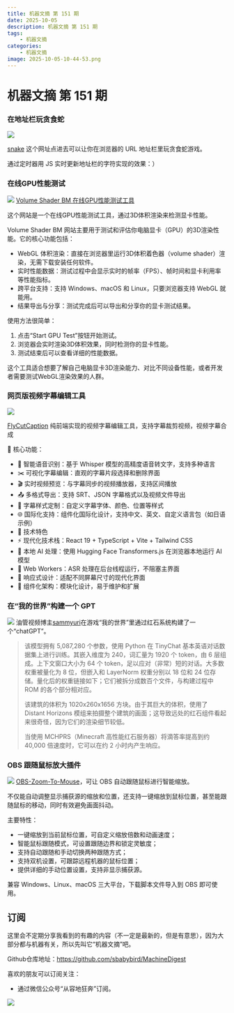 ```yaml
---
title: 机器文摘 第 151 期
date: 2025-10-05
description: 机器文摘 第 151 期
tags: 
    - 机器文摘
categories: 
    - 机器文摘
image: 2025-10-05-10-44-53.png
---
```

# 机器文摘 第 151 期

### 在地址栏玩贪食蛇
![](2025-10-05-10-43-26.png)

[snake](https://demian.ferrei.ro/[paused])  这个网址点进去可以让你在浏览器的 URL 地址栏里玩贪食蛇游戏。

通过定时器用 JS 实时更新地址栏的字符实现的效果：） ​​​

### 在线GPU性能测试
![](2025-10-05-10-43-45.png)
[Volume Shader BM 在线GPU性能测试工具](https://www.volumeshader.dev/)

这个网站是一个在线GPU性能测试工具，通过3D体积渲染来检测显卡性能。

Volume Shader BM 网站主要用于测试和评估你电脑显卡（GPU）的3D渲染性能。它的核心功能包括：
- WebGL 体积渲染：直接在浏览器里运行3D体积着色器（volume shader）渲染，无需下载安装任何软件。
- 实时性能数据：测试过程中会显示实时的帧率（FPS）、帧时间和显卡利用率等性能指标。
- 跨平台支持：支持 Windows、macOS 和 Linux，只要浏览器支持 WebGL 就能用。
- 结果导出与分享：测试完成后可以导出和分享你的显卡测试结果。

使用方法很简单：

1. 点击“Start GPU Test”按钮开始测试。
2. 浏览器会实时渲染3D体积效果，同时检测你的显卡性能。
3. 测试结束后可以查看详细的性能数据。

这个工具适合想要了解自己电脑显卡3D渲染能力、对比不同设备性能，或者开发者需要测试WebGL渲染效果的人群。

### 网页版视频字幕编辑工具
![](2025-10-05-10-43-59.png)

[FlyCutCaption](https://github.com/x007xyz/flycut-caption) 纯前端实现的视频字幕编辑工具，支持字幕裁剪视频，视频字幕合成

🎯 核心功能：
- 🎤 智能语音识别：基于 Whisper 模型的高精度语音转文字，支持多种语言
- ✂️ 可视化字幕编辑：直观的字幕片段选择和删除界面
- 🎬 实时视频预览：与字幕同步的视频播放器，支持区间播放
- 📤 多格式导出：支持 SRT、JSON 字幕格式以及视频文件导出
- 🎨 字幕样式定制：自定义字幕字体、颜色、位置等样式
- 🌐 国际化支持：组件化国际化设计，支持中文、英文、自定义语言包（如日语示例）
- 🔧 技术特色
- ⚡ 现代化技术栈：React 19 + TypeScript + Vite + Tailwind CSS
- 🧠 本地 AI 处理：使用 Hugging Face Transformers.js 在浏览器本地运行 AI 模型
- 🎯 Web Workers：ASR 处理在后台线程运行，不阻塞主界面
- 📱 响应式设计：适配不同屏幕尺寸的现代化界面
- 🎪 组件化架构：模块化设计，易于维护和扩展

### 在“我的世界”构建一个 GPT
![](2025-10-05-10-44-53.png)
油管视频博主[sammyuri](https://www.youtube.com/watch?v=VaeI9YgE1o8)在游戏“我的世界”里通过红石系统构建了一个“chatGPT”。

> 该模型拥有 5,087,280 个参数，使用 Python 在 TinyChat 基本英语对话数据集上进行训练。其嵌入维度为 240，词汇量为 1920 个 token，由 6 层组成。上下文窗口大小为 64 个 token，足以应对（非常）短的对话。大多数权重被量化为 8 位，但嵌入和 LayerNorm 权重分别以 18 位和 24 位存储。量化后的权重链接如下；它们被拆分成数百个文件，与构建过程中 ROM 的各个部分相对应。
>
> 该建筑的体积为 1020x260x1656 方块。由于其巨大的体积，使用了 Distant Horizo​​ns 模组来拍摄整个建筑的画面；这导致远处的红石组件看起来很奇怪，因为它们的渲染细节较低。
>
> 当使用 MCHPRS（Minecraft 高性能红石服务器）将滴答率提高到约 40,000 倍速度时，它可以在约 2 小时内产生响应。

### OBS 跟随鼠标放大插件 
![](2025-10-05-10-45-44.png)
[OBS-Zoom-To-Mouse](https://github.com/BlankSourceCode/obs-zoom-to-mouse)，可让 OBS 自动跟随鼠标进行智能缩放。

不仅能自动调整显示捕获源的缩放和位置，还支持一键缩放到鼠标位置，甚至能跟随鼠标的移动，同时有效避免画面抖动。

主要特性：

- 一键缩放到当前鼠标位置，可自定义缩放倍数和动画速度；
- 智能鼠标跟随模式，可设置跟随边界和锁定灵敏度；
- 支持自动跟随和手动切换两种跟随方式；
- 支持双机设置，可跟踪远程机器的鼠标位置；
- 提供详细的手动位置设置，支持非显示捕获源。

兼容 Windows、Linux、macOS 三大平台，下载脚本文件导入到 OBS 即可使用。

## 订阅
这里会不定期分享我看到的有趣的内容（不一定是最新的，但是有意思），因为大部分都与机器有关，所以先叫它“机器文摘”吧。

Github仓库地址：https://github.com/sbabybird/MachineDigest

喜欢的朋友可以订阅关注：

- 通过微信公众号“从容地狂奔”订阅。

![](../weixin.jpg)